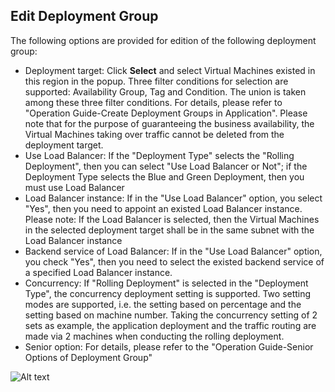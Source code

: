 ## Edit Deployment Group

The following options are provided for edition of the following deployment group:

- Deployment target: Click **Select** and select Virtual Machines existed in this region in the popup. Three filter conditions for selection are supported: Availability Group, Tag and Condition. The union is taken among these three filter conditions. For details, please refer to "Operation Guide-Create Deployment Groups in Application". Please note that for the purpose of guaranteeing the business availability, the Virtual Machines taking over traffic cannot be deleted from the deployment target.
- Use Load Balancer: If the "Deployment Type" selects the "Rolling Deployment", then you can select "Use Load Balancer or Not"; if the Deployment Type selects the Blue and Green Deployment, then you must use Load Balancer
- Load Balancer instance: If in the "Use Load Balancer" option, you select "Yes", then you need to appoint an existed Load Balancer instance. Please note: If the Load Balancer is selected, then the Virtual Machines in the selected deployment target shall be in the same subnet with the Load Balancer instance
- Backend service of Load Balancer: If in the "Use Load Balancer" option, you check "Yes", then you need to select the existed backend service of a specified Load Balancer instance.
- Concurrency: If "Rolling Deployment" is selected in the "Deployment Type", the concurrency deployment setting is supported. Two setting modes are supported, i.e. the setting based on percentage and the setting based on machine number.
Taking the concurrency setting of 2 sets as example, the application deployment and the traffic routing are made via 2 machines when conducting the rolling deployment.
- Senior option: For details, please refer to the "Operation Guide-Senior Options of Deployment Group"


![Alt text](https://github.com/jdcloudcom/cn/blob/edit/image/CodeDeploy/Ch/Oper-7%EF%BC%88Ch%EF%BC%89.png)
